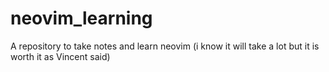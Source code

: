 # neovim_learning
A repository to take notes and learn neovim (i know it will take a lot but it is worth it as Vincent said)
